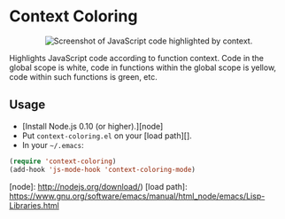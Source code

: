 # Context Coloring

<p align="center">
  <img alt="Screenshot of JavaScript code highlighted by context." src="screenshots.png" title="Screenshot">
</p>

Highlights JavaScript code according to function context. Code in the global
scope is white, code in functions within the global scope is yellow, code within
such functions is green, etc.

## Usage

- [Install Node.js 0.10 (or higher).][node]
- Put `context-coloring.el` on your [load path][].
- In your `~/.emacs`:

```lisp
(require 'context-coloring)
(add-hook 'js-mode-hook 'context-coloring-mode)
```

[node]: http://nodejs.org/download/)
[load path]: https://www.gnu.org/software/emacs/manual/html_node/emacs/Lisp-Libraries.html
